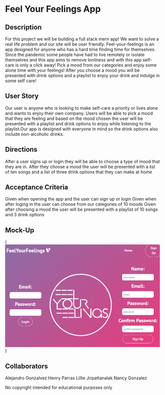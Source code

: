# Feel Your Feelings App

## Description
For this project we will be building a full stack mern app! We want to solve a real life problem and our site will be user friendly. Feel-your-feelings is an app designed for anyone who has a hard time finding time for themselves. Since the pandemic some people have had to live remotely or isolate themselves and this app aims to remove lonliness and with this app self-care is only a click away! Pick a mood from our categories and enjoy some alone time with your feelings! After you choose a mood you will be presented with drink options and a playlist to enjoy your drink and indulge in some self care!

## User Story
Our user is anyone who is looking to make self-care a priority or lives alone and wants to enjoy their own company. Users will be able to pick a mood that they are feeling and based on the mood chosen the user will be presented with a playlist and drink options to enjoy while listening to the playlist.Our app is designed with everyone in mind so the drink options also include non-alcoholic drinks.

## Directions
After a user signs up or login they will be able to choose a type of mood that they are in. After they choose a mood the user will be presented with a list of ten songs and a list of three drink options that they can make at home

## Acceptance Criteria
Given when opening the app and the user can sign up or login
Given when after loging in the user can choose from our categories of 10 moods
Given after choosing a mood the user will be presented with a playlist of 10 songs and 3 drink options

## Mock-Up 
(![This is what our homepage looks like ](./client/src/Assets/home.png)) 

## Collaborators 
Alejandro Gonzalvez
Henry Parras
Lillie Jirpattanalak
Nancy Gonzalez




No copyright intended for educational purposes only